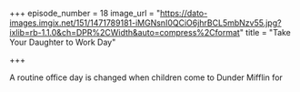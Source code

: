 +++
episode_number = 18
image_url = "https://dato-images.imgix.net/151/1471789181-iMGNsnI0QCiO6jhrBCL5mbNzv55.jpg?ixlib=rb-1.1.0&ch=DPR%2CWidth&auto=compress%2Cformat"
title = "Take Your Daughter to Work Day"

+++

A routine office day is changed when children come to Dunder Mifflin for